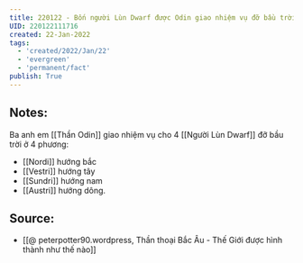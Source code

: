 ```yaml
---
title: 220122 - Bốn người Lùn Dwarf được Odin giao nhiệm vụ đỡ bầu trời
UID: 220122111716
created: 22-Jan-2022
tags:
  - 'created/2022/Jan/22'
  - 'evergreen'
  - 'permanent/fact'
publish: True
---
```

## Notes:
Ba anh em [[Thần Odin]] giao nhiệm vụ cho 4 [[Người Lùn Dwarf]] đỡ bầu trời ở 4 phương:
- [[Nordi]] hướng bắc
- [[Vestri]] hướng tây
- [[Sundri]] hướng nam
- [[Austri]] hướng dông.

## Source:
- [[@ peterpotter90.wordpress, Thần thoại Bắc Âu - Thế Giới được hình thành như thế nào]]


